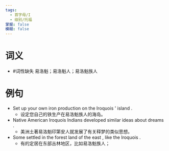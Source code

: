 ```yaml
---
tags:
  - 首字母/I
  - 级别/托福
掌握: false
模糊: false
---
```

# 词义
- #词性缺失 易洛魁；易洛魁人；易洛魁族人
# 例句
- Set up your own iron production on the Iroquois ' island .
	- 设定您自己的铁生产在易洛魁族人的海岛。
- Native American Iroquois Indians developed similar ideas about dreams .
	- 美洲土著易洛魁印第安人就发展了有关释梦的类似思想。
- Some settled in the forest land of the east , like the Iroquois .
	- 有的定居在东部丛林地区，比如易洛魁族人；
